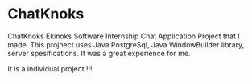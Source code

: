# ChatKnoks
ChatKnoks
Ekinoks Software Internship Chat Application Project that I made.
This projhect uses Java PostgreSql, Java WindowBuilder library, server spesifications.
It was a great experience for me.

It is a individual project !!!
